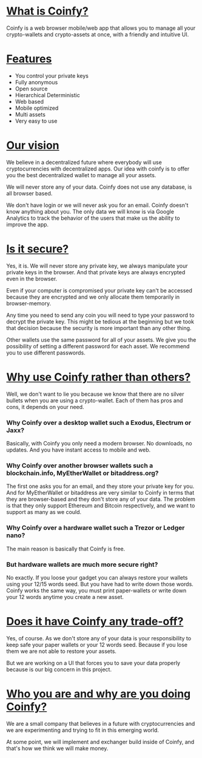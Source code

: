 # [What is Coinfy?](#what)
Coinfy is a web browser mobile/web app that allows you to manage all your crypto-wallets and crypto-assets at once, with a friendly and intuitive UI.

# [Features](#features)
- You control your private keys
- Fully anonymous
- Open source
- Hierarchical Deterministic
- Web based
- Mobile optimized
- Multi assets
- Very easy to use

# [Our vision](#vision)
We believe in a decentralized future where everybody will use cryptocurrencies with decentralized apps. Our idea with coinfy is to offer you the best decentralized wallet to manage all your assets. 

We will never store any of your data. Coinfy does not use any database, is all browser based. 

We don't have login or we will never ask you for an email.
Coinfy doesn't know anything about you. The only data we will know is via Google Analytics to track the behavior of the users that make us the ability to improve the app.



# [Is it secure?](#secure)
Yes, it is. We will never store any private key, we always manipulate your private keys in the browser. And that private keys are always encrypted even in the browser. 

Even if your computer is compromised your private key can't be accessed because they are encrypted and we only allocate them temporarily in browser-memory.

Any time you need to send any coin you will need to type your password to decrypt the private key. This might be tedious at the beginning but we took that decision because the security is more important than any other thing.

Other wallets use the same password for all of your assets. We give you the possibility of setting a different password for each asset. We recommend you to use different passwords.



# [Why use Coinfy rather than others?](#why)
Well, we don't want to lie you because we know that there are no silver bullets when you are using a crypto-wallet. Each of them has pros and cons, it depends on your need.

### Why Coinfy over a desktop wallet such a Exodus, Electrum or Jaxx?
Basically, with Coinfy you only need a modern browser. No downloads, no updates. And you have instant access to mobile and web.

### Why Coinfy over another browser wallets such a blockchain.info, MyEtherWallet or bitaddress.org?
The first one asks you for an email, and they store your private key for you. And for MyEtherWallet or bitaddress are very similar to Coinfy in terms that they are browser-based and they don't store any of your data. The problem is that they only support Ethereum and Bitcoin respectively, and we want to support as many as we could.

### Why Coinfy over a hardware wallet such a Trezor or Ledger nano?
The main reason is basically that Coinfy is free.

### But hardware wallets are much more secure right?
No exactly. If you loose your gadget you can always restore your wallets using your 12/15 words seed. But you have had to write down those words. Coinfy works the same way, you must print paper-wallets or write down your 12 words anytime you create a new asset.


# [Does it have Coinfy any trade-off?](#tradeoffs)
Yes, of course. As we don't store any of your data is your responsibility to keep safe your paper wallets or your 12 words seed. Because if you lose them we are not able to restore your assets.

But we are working on a UI that forces you to save your data properly because is our big concern in this project.


# [Who you are and why are you doing Coinfy?](#whoweare)
We are a small company that believes in a future with cryptocurrencies and we are experimenting and trying to fit in this emerging world.

At some point, we will implement and exchanger build inside of Coinfy, and that's how we think we will make money.
